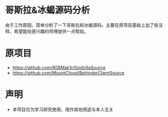 # 哥斯拉&冰蝎源码分析

由于工作原因，简单分析了一下哥斯拉和冰蝎源码。主要在原项目基础上加了些注释，希望能给感兴趣的师傅提供一点帮助。









# 原项目

- https://github.com/808Mak1r/GodzillaSource
- https://github.com/MountCloud/BehinderClientSource



# 声明
- 本项目仅为学习研究使用，用作其他用途与本人无关

  
